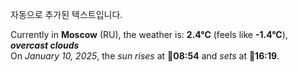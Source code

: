 
자동으로 추가된 텍스트입니다.

<!--START_SECTION:weather:moscow-->
Currently in **Moscow** (RU), the weather is: **2.4°C** (feels like **-1.4°C**), ***overcast clouds***<br/>
On *January 10, 2025*, the *sun rises* at 🌅**08:54** and *sets* at 🌇**16:19**.
<!--END_SECTION:weather-->
